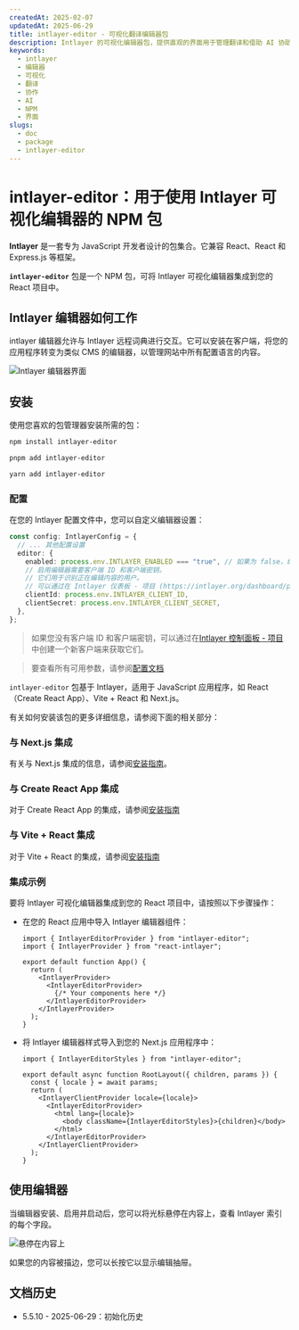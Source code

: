 ```yaml
---
createdAt: 2025-02-07
updatedAt: 2025-06-29
title: intlayer-editor - 可视化翻译编辑器包
description: Intlayer 的可视化编辑器包，提供直观的界面用于管理翻译和借助 AI 协助进行协作内容编辑。
keywords:
  - intlayer
  - 编辑器
  - 可视化
  - 翻译
  - 协作
  - AI
  - NPM
  - 界面
slugs:
  - doc
  - package
  - intlayer-editor
---
```


# intlayer-editor：用于使用 Intlayer 可视化编辑器的 NPM 包

**Intlayer** 是一套专为 JavaScript 开发者设计的包集合。它兼容 React、React 和 Express.js 等框架。

**`intlayer-editor`** 包是一个 NPM 包，可将 Intlayer 可视化编辑器集成到您的 React 项目中。

## Intlayer 编辑器如何工作

intlayer 编辑器允许与 Intlayer 远程词典进行交互。它可以安装在客户端，将您的应用程序转变为类似 CMS 的编辑器，以管理网站中所有配置语言的内容。

![Intlayer 编辑器界面](https://github.com/aymericzip/intlayer/blob/main/docs/assets/intlayer_editor_ui.png)

## 安装

使用您喜欢的包管理器安装所需的包：

```bash packageManager="npm"
npm install intlayer-editor
```

```bash packageManager="pnpm"
pnpm add intlayer-editor
```

```bash packageManager="yarn"
yarn add intlayer-editor
```

### 配置

在您的 Intlayer 配置文件中，您可以自定义编辑器设置：

```typescript
const config: IntlayerConfig = {
  // ... 其他配置设置
  editor: {
    enabled: process.env.INTLAYER_ENABLED === "true", // 如果为 false，编辑器将处于非激活状态，无法访问。
    // 启用编辑器需要客户端 ID 和客户端密钥。
    // 它们用于识别正在编辑内容的用户。
    // 可以通过在 Intlayer 仪表板 - 项目 (https://intlayer.org/dashboard/projects) 中创建新客户端来获取。
    clientId: process.env.INTLAYER_CLIENT_ID,
    clientSecret: process.env.INTLAYER_CLIENT_SECRET,
  },
};
```

> 如果您没有客户端 ID 和客户端密钥，可以通过在[Intlayer 控制面板 - 项目](https://intlayer.org/dashboard/projects)中创建一个新客户端来获取它们。

> 要查看所有可用参数，请参阅[配置文档](https://github.com/aymericzip/intlayer/blob/main/docs/docs/zh/configuration.md)

`intlayer-editor` 包基于 Intlayer，适用于 JavaScript 应用程序，如 React（Create React App）、Vite + React 和 Next.js。

有关如何安装该包的更多详细信息，请参阅下面的相关部分：

### 与 Next.js 集成

有关与 Next.js 集成的信息，请参阅[安装指南](https://github.com/aymericzip/intlayer/blob/main/docs/docs/zh/intlayer_with_nextjs_15.md)。

### 与 Create React App 集成

对于 Create React App 的集成，请参阅[安装指南](https://github.com/aymericzip/intlayer/blob/main/docs/docs/zh/intlayer_with_create_react_app.md)

### 与 Vite + React 集成

对于 Vite + React 的集成，请参阅[安装指南](https://github.com/aymericzip/intlayer/blob/main/docs/docs/zh/intlayer_with_vite+react.md)

### 集成示例

要将 Intlayer 可视化编辑器集成到您的 React 项目中，请按照以下步骤操作：

- 在您的 React 应用中导入 Intlayer 编辑器组件：

  ```tsx fileName="src/App.jsx"
  import { IntlayerEditorProvider } from "intlayer-editor";
  import { IntlayerProvider } from "react-intlayer";

  export default function App() {
    return (
      <IntlayerProvider>
        <IntlayerEditorProvider>
          {/* Your components here */}
        </IntlayerEditorProvider>
      </IntlayerProvider>
    );
  }
  ```

- 将 Intlayer 编辑器样式导入到您的 Next.js 应用程序中：

  ```tsx fileName="src/app/[locale]/layout.jsx"
  import { IntlayerEditorStyles } from "intlayer-editor";

  export default async function RootLayout({ children, params }) {
    const { locale } = await params;
    return (
      <IntlayerClientProvider locale={locale}>
        <IntlayerEditorProvider>
          <html lang={locale}>
            <body className={IntlayerEditorStyles}>{children}</body>
          </html>
        </IntlayerEditorProvider>
      </IntlayerClientProvider>
    );
  }
  ```

## 使用编辑器

当编辑器安装、启用并启动后，您可以将光标悬停在内容上，查看 Intlayer 索引的每个字段。

![悬停在内容上](https://github.com/aymericzip/intlayer/blob/main/docs/assets/intlayer_editor_hover_content.png)

如果您的内容被描边，您可以长按它以显示编辑抽屉。

## 文档历史

- 5.5.10 - 2025-06-29：初始化历史
